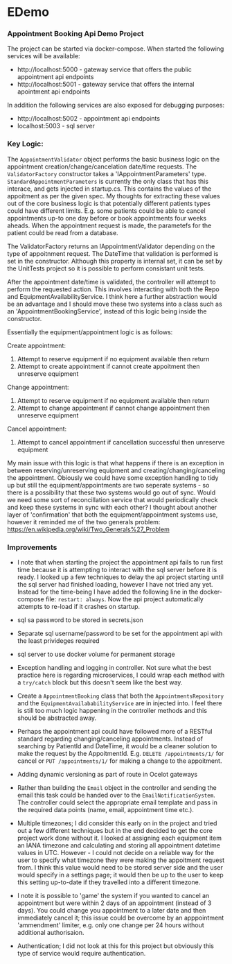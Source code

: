 # EDemo
### Appointment Booking Api Demo Project

The project can be started via docker-compose. 
When started the following services will be available:

- http://localhost:5000 - gateway service that offers the public appointment api endpoints
- http://localhost:5001 - gateway service that offers the internal apointment api endpoints

In addition the following services are also exposed for debugging purposes:
- http://localhost:5002 - appointment api endpoints
- localhost:5003 - sql server


### Key Logic:

The `AppointmentValidator` object performs the basic business logic on the appointment creation/change/cancelation date/time requests.
The `ValidatorFactory` constructor takes a 'IAppointmentParameters' type. 
`StandardAppointmentParameters` is currently the only class that has this interace, and gets injected in startup.cs. 
This contains the values of the appoitment as per the given spec.
My thoughts for extracting these values out of the core business logic is that potentially different patients types could have different limits. 
E.g. some patients could be able to cancel appointments up-to one day before or book appointments four weeks aheads. 
When the appointment request is made, the parametefs for the patient could be read from a database.

The ValidatorFactory returns an IAppointmentValidator<T> depending on the type of appoitnment request. 
The DateTime that validation is performed is set in the constructor. Although this property is internal set, 
it can be set by the UnitTests project so it is possible to perform consistant unit tests.

After the appointment date/time is validated, the controller will attempt to perform the requested action. 
This involves interacting with both the Repo and EquipmentAvailabilityService.
I think here a further abstraction would be an advantage and I should move these two systems into a class such as an 'AppointmentBookingService', 
instead of this logic being inside the constructor.

Essentially the equipment/appointment logic is as follows:

Create appointment:
1. Attempt to reserve equipment
  if no equipment available then return
2. Attempt to create appointment
  if cannot create appoitment then unreserve equipment

Change appointment:
1. Attempt to reserve equipment
  if no equipment available then return
2. Attempt to change appointment
  if cannot change appointment then unreserve equipment

Cancel appointment:
1. Attempt to cancel appointment
  if cancellation successful then unreserve equipment

My main issue with this logic is that what happens if there is an exception in between reserving/unreserving equipment and creating/changing/canceling the appointment. 
Obiously we could have some exception handling to tidy up but still the equipment/appointments are two seperate systems - 
so there is a possibility that these two systems would go out of sync. 
Would we need some sort of reconcillation service that would periodically check and keep these systems in sync with each other? 
I thought about another layer of 'confirmation' that both the equipment/appointment systems use, however it reminded me of the two generals problem: 
https://en.wikipedia.org/wiki/Two_Generals%27_Problem

### Improvements

 - I note that when starting the project the appointment api fails to run first time because it is attempting to interact with the sql server before it is ready.
  I looked up a few techniques to delay the api project starting until the sql server had finished loading, however I have not tried any yet.
  Instead for the time-being I have added the following line in the docker-compose file: `restart: always`. Now the api project automatically attempts to re-load if it crashes on startup.
  
- sql sa password to be stored in secrets.json

- Separate sql username/password to be set for the appointment api with the least privideges required

- sql server to use docker volume for permanent storage

- Exception handling and logging in controller. Not sure what the best practice here is regarding microservices, 
I could wrap each method with a `try/catch` block but this doesn't seem like the best way.

- Create a `AppointmentBooking` class that both the `AppointmentsRepository` and the `EquipmentAvailababilityService` are in injected into. 
I feel there is still too much logic happening in the controller methods and this should be abstracted away.

- Perhaps the appointment api could have followed more of a RESTful standard regarding changing/canceling appointments. 
Instead of searching by PatientId and DateTime, it would be a cleaner solution to make the request by the AppoitmentId.
E.g. `DELETE /appointments/1/` for cancel or `PUT /appointments/1/` for making a change to the appoitment.

- Adding dynamic versioning as part of route in Ocelot gateways

- Rather than building the `Email` object in the controller and sending the email this task could be handed over to the `EmailNotificationSystem`. 
The controller could select the appropriate email template and pass in the required data points (name, email, appointment time etc.).

- Multiple timezones; I did consider this early on in the project and tried out a few different techniques but in the end decided to get the core project work done without it.
I looked at assigning each equipment item an IANA timezone and calculating and storing all appointment datetime values in UTC. 
However - I could not decide on a reliable way for the user to specify what timezone they were making the appoitment request from. 
I think this value would need to be stored server side and the user would specify in a settings page; 
it would then be up to the user to keep this setting up-to-date if they travelled into a different timezone.

- I note it is possible to 'game' the system if you wanted to cancel an appointment but were within 2 days of an appointment (instead of 3 days).
You could change you appointment to a later date and then immediately cancel it; this issue could be overcome by an apppointment 'ammendment' limiter, 
e.g. only one change per 24 hours without additional authorisaion. 

- Authentication; I did not look at this for this project but obviously this type of service would require authentication.
